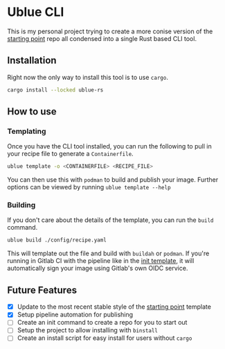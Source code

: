 # Ublue CLI

This is my personal project trying to create a more conise version of the [starting point](https://github.com/ublue-os/startingpoint/tree/template) repo all condensed into a single Rust based CLI tool.

## Installation

Right now the only way to install this tool is to use `cargo`.

```bash
cargo install --locked ublue-rs
```

## How to use

### Templating

Once you have the CLI tool installed, you can run the following to pull in your recipe file to generate a `Containerfile`.

```bash
ublue template -o <CONTAINERFILE> <RECIPE_FILE>
```

You can then use this with `podman` to build and publish your image. Further options can be viewed by running `ublue template --help`

### Building

If you don't care about the details of the template, you can run the `build` command.

```bash
ublue build ./config/recipe.yaml
```

This will template out the file and build with `buildah` or `podman`. If you're running in Gitlab CI with the pipeline like in the [init template](templates/init/gitlab-ci.yml.tera), it will automatically sign your image using Gitlab's own OIDC service.

## Future Features

- [x] Update to the most recent stable style of the [starting point](https://github.com/ublue-os/startingpoint/tree/template) template
- [x] Setup pipeline automation for publishing
- [ ] Create an init command to create a repo for you to start out
- [ ] Setup the project to allow installing with `binstall`
- [ ] Create an install script for easy install for users without `cargo`
